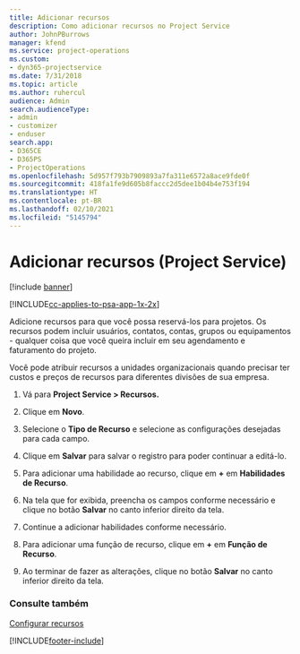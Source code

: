 ```yaml
---
title: Adicionar recursos
description: Como adicionar recursos no Project Service
author: JohnPBurrows
manager: kfend
ms.service: project-operations
ms.custom:
- dyn365-projectservice
ms.date: 7/31/2018
ms.topic: article
ms.author: ruhercul
audience: Admin
search.audienceType:
- admin
- customizer
- enduser
search.app:
- D365CE
- D365PS
- ProjectOperations
ms.openlocfilehash: 5d957f793b7909893a7fa311e6572a8ace9fde0f
ms.sourcegitcommit: 418fa1fe9d605b8faccc2d5dee1b04b4e753f194
ms.translationtype: HT
ms.contentlocale: pt-BR
ms.lasthandoff: 02/10/2021
ms.locfileid: "5145794"
---
```

# <a name="add-resources-project-service"></a>Adicionar recursos (Project Service)

[!include [banner](../includes/psa-now-project-operations.md)]

[!INCLUDE[cc-applies-to-psa-app-1x-2x](../includes/cc-applies-to-psa-app-1x-2x.md)]

Adicione recursos para que você possa reservá-los para projetos. Os recursos podem incluir usuários, contatos, contas, grupos ou equipamentos - qualquer coisa que você queira incluir em seu agendamento e faturamento do projeto.  
  
Você pode atribuir recursos a unidades organizacionais quando precisar ter custos e preços de recursos para diferentes divisões de sua empresa.  
  
1.  Vá para **Project Service > Recursos.**  
  
2.  Clique em **Novo**.  
  
3.  Selecione o **Tipo de Recurso** e selecione as configurações desejadas para cada campo.  
  
4.  Clique em **Salvar** para salvar o registro para poder continuar a editá-lo.  
  
5.  Para adicionar uma habilidade ao recurso, clique em **+** em **Habilidades de Recurso**.  
  
6.  Na tela que for exibida, preencha os campos conforme necessário e clique no botão **Salvar** no canto inferior direito da tela.  
  
7.  Continue a adicionar habilidades conforme necessário.  
  
8.  Para adicionar uma função de recurso, clique em **+** em **Função de Recurso**.  
  
9. Ao terminar de fazer as alterações, clique no botão **Salvar** no canto inferior direito da tela.  
  
### <a name="see-also"></a>Consulte também  
 [Configurar recursos](../psa/set-up-resources.md)


[!INCLUDE[footer-include](../includes/footer-banner.md)]